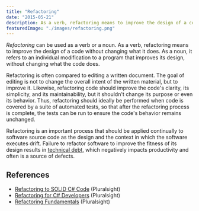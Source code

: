 ```yaml
---
title: "Refactoring"
date: "2015-05-21"
description: As a verb, refactoring means to improve the design of a code without changing what it does. As a noun, it refers to an individual modification to a program that improves its design, without changing what the code does.
featuredImage: "./images/refactoring.png"
---
```


_Refactoring_ can be used as a verb or a noun. As a verb, refactoring means to improve the design of a code without changing what it does. As a noun, it refers to an individual modification to a program that improves its design, without changing what the code does.

Refactoring is often compared to editing a written document. The goal of editing is not to change the overall intent of the written material, but to improve it. Likewise, refactoring code should improve the code's clarity, its simplicity, and its maintainability, but it shouldn't change its purpose or even its behavior. Thus, refactoring should ideally be performed when code is covered by a suite of automated tests, so that after the refactoring process is complete, the tests can be run to ensure the code's behavior remains unchanged.

Refactoring is an important process that should be applied continually to software source code as the design and the context in which the software executes drift. Failure to refactor software to improve the fitness of its design results in [technical debt](/terms/technical-debt), which negatively impacts productivity and often is a source of defects.

## References

- [Refactoring to SOLID C# Code](https://www.pluralsight.com/courses/refactoring-solid-c-sharp-code) (Pluralsight)
- [Refactoring for C# Developers](https://www.pluralsight.com/courses/refactoring-csharp-developers) (Pluralsight)
- [Refactoring Fundamentals](http://www.pluralsight.com/courses/refactoring-fundamentals) (Pluralsight)
